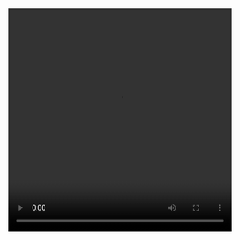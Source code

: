 

<center>
<video width="450" height="450" controls>
<source src="/archive/健身/腿/保加利亚深蹲.mp4" type="video/mp4">
</video>
</center>
